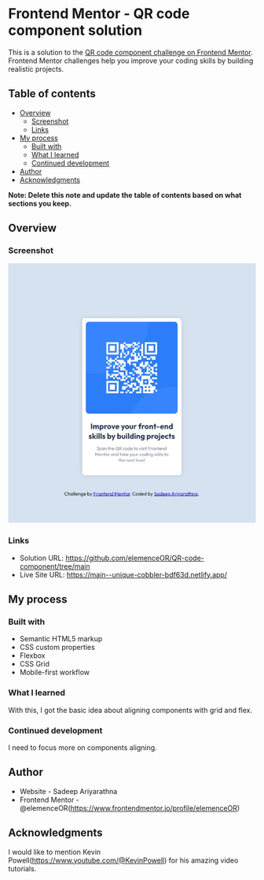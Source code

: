 # Frontend Mentor - QR code component solution

This is a solution to the [QR code component challenge on Frontend Mentor](https://www.frontendmentor.io/challenges/qr-code-component-iux_sIO_H). Frontend Mentor challenges help you improve your coding skills by building realistic projects. 

## Table of contents

- [Overview](#overview)
  - [Screenshot](#screenshot)
  - [Links](#links)
- [My process](#my-process)
  - [Built with](#built-with)
  - [What I learned](#what-i-learned)
  - [Continued development](#continued-development)
- [Author](#author)
- [Acknowledgments](#acknowledgments)

**Note: Delete this note and update the table of contents based on what sections you keep.**

## Overview

### Screenshot

![](./assets/images/result-qr.jpg)

### Links

- Solution URL: https://github.com/elemenceOR/QR-code-component/tree/main
- Live Site URL: https://main--unique-cobbler-bdf63d.netlify.app/

## My process

### Built with

- Semantic HTML5 markup
- CSS custom properties
- Flexbox
- CSS Grid
- Mobile-first workflow

### What I learned
 
With this, I got the basic idea about aligning components with grid and flex. 

### Continued development

I need to focus more on components aligning. 

## Author

- Website - Sadeep Ariyarathna
- Frontend Mentor - @elemenceOR(https://www.frontendmentor.io/profile/elemenceOR)


## Acknowledgments

I would like to mention Kevin Powell(https://www.youtube.com/@KevinPowell) for his amazing video tutorials. 

